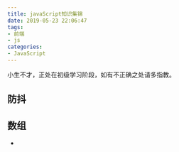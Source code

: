 ```yaml
---
title: javaScript知识集锦
date: 2019-05-23 22:06:47
tags: 
- 前端
- js
categories:
- JavaScript
---
```


小生不才，正处在初级学习阶段，如有不正确之处请多指教。

## 防抖

## 数组

- 
## 

